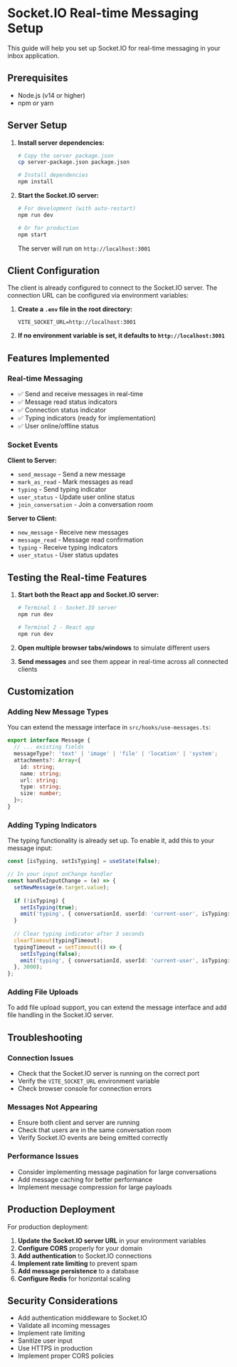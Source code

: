 # Socket.IO Real-time Messaging Setup

This guide will help you set up Socket.IO for real-time messaging in your inbox application.

## Prerequisites

- Node.js (v14 or higher)
- npm or yarn

## Server Setup

1. **Install server dependencies:**
   ```bash
   # Copy the server package.json
   cp server-package.json package.json
   
   # Install dependencies
   npm install
   ```

2. **Start the Socket.IO server:**
   ```bash
   # For development (with auto-restart)
   npm run dev
   
   # Or for production
   npm start
   ```

   The server will run on `http://localhost:3001`

## Client Configuration

The client is already configured to connect to the Socket.IO server. The connection URL can be configured via environment variables:

1. **Create a `.env` file in the root directory:**
   ```env
   VITE_SOCKET_URL=http://localhost:3001
   ```

2. **If no environment variable is set, it defaults to `http://localhost:3001`**

## Features Implemented

### Real-time Messaging
- ✅ Send and receive messages in real-time
- ✅ Message read status indicators
- ✅ Connection status indicator
- ✅ Typing indicators (ready for implementation)
- ✅ User online/offline status

### Socket Events

**Client to Server:**
- `send_message` - Send a new message
- `mark_as_read` - Mark messages as read
- `typing` - Send typing indicator
- `user_status` - Update user online status
- `join_conversation` - Join a conversation room

**Server to Client:**
- `new_message` - Receive new messages
- `message_read` - Message read confirmation
- `typing` - Receive typing indicators
- `user_status` - User status updates

## Testing the Real-time Features

1. **Start both the React app and Socket.IO server:**
   ```bash
   # Terminal 1 - Socket.IO server
   npm run dev
   
   # Terminal 2 - React app
   npm run dev
   ```

2. **Open multiple browser tabs/windows** to simulate different users

3. **Send messages** and see them appear in real-time across all connected clients

## Customization

### Adding New Message Types
You can extend the message interface in `src/hooks/use-messages.ts`:

```typescript
export interface Message {
  // ... existing fields
  messageType?: 'text' | 'image' | 'file' | 'location' | 'system';
  attachments?: Array<{
    id: string;
    name: string;
    url: string;
    type: string;
    size: number;
  }>;
}
```

### Adding Typing Indicators
The typing functionality is already set up. To enable it, add this to your message input:

```typescript
const [isTyping, setIsTyping] = useState(false);

// In your input onChange handler
const handleInputChange = (e) => {
  setNewMessage(e.target.value);
  
  if (!isTyping) {
    setIsTyping(true);
    emit('typing', { conversationId, userId: 'current-user', isTyping: true });
  }
  
  // Clear typing indicator after 3 seconds
  clearTimeout(typingTimeout);
  typingTimeout = setTimeout(() => {
    setIsTyping(false);
    emit('typing', { conversationId, userId: 'current-user', isTyping: false });
  }, 3000);
};
```

### Adding File Uploads
To add file upload support, you can extend the message interface and add file handling in the Socket.IO server.

## Troubleshooting

### Connection Issues
- Check that the Socket.IO server is running on the correct port
- Verify the `VITE_SOCKET_URL` environment variable
- Check browser console for connection errors

### Messages Not Appearing
- Ensure both client and server are running
- Check that users are in the same conversation room
- Verify Socket.IO events are being emitted correctly

### Performance Issues
- Consider implementing message pagination for large conversations
- Add message caching for better performance
- Implement message compression for large payloads

## Production Deployment

For production deployment:

1. **Update the Socket.IO server URL** in your environment variables
2. **Configure CORS** properly for your domain
3. **Add authentication** to Socket.IO connections
4. **Implement rate limiting** to prevent spam
5. **Add message persistence** to a database
6. **Configure Redis** for horizontal scaling

## Security Considerations

- Add authentication middleware to Socket.IO
- Validate all incoming messages
- Implement rate limiting
- Sanitize user input
- Use HTTPS in production
- Implement proper CORS policies
